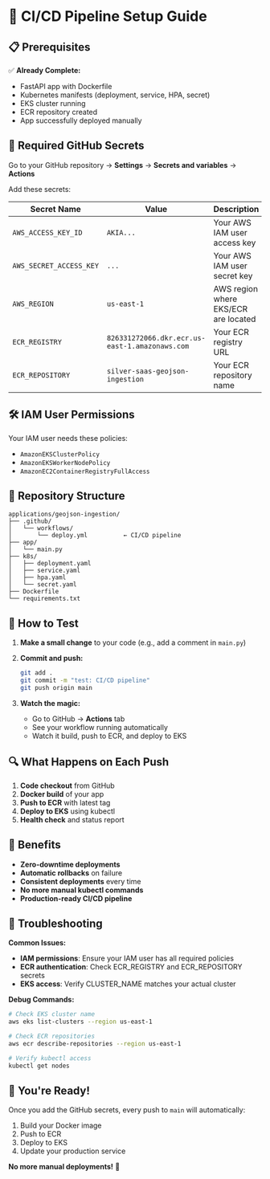 # 🚀 CI/CD Pipeline Setup Guide

## 📋 Prerequisites

✅ **Already Complete:**
- FastAPI app with Dockerfile
- Kubernetes manifests (deployment, service, HPA, secret)
- EKS cluster running
- ECR repository created
- App successfully deployed manually

## 🔑 Required GitHub Secrets

Go to your GitHub repository → **Settings** → **Secrets and variables** → **Actions**

Add these secrets:

| Secret Name | Value | Description |
|-------------|-------|-------------|
| `AWS_ACCESS_KEY_ID` | `AKIA...` | Your AWS IAM user access key |
| `AWS_SECRET_ACCESS_KEY` | `...` | Your AWS IAM user secret key |
| `AWS_REGION` | `us-east-1` | AWS region where EKS/ECR are located |
| `ECR_REGISTRY` | `826331272066.dkr.ecr.us-east-1.amazonaws.com` | Your ECR registry URL |
| `ECR_REPOSITORY` | `silver-saas-geojson-ingestion` | Your ECR repository name |

## 🛠️ IAM User Permissions

Your IAM user needs these policies:
- `AmazonEKSClusterPolicy`
- `AmazonEKSWorkerNodePolicy` 
- `AmazonEC2ContainerRegistryFullAccess`

## 📁 Repository Structure

```
applications/geojson-ingestion/
├── .github/
│   └── workflows/
│       └── deploy.yml          ← CI/CD pipeline
├── app/
│   └── main.py
├── k8s/
│   ├── deployment.yaml
│   ├── service.yaml
│   ├── hpa.yaml
│   └── secret.yaml
├── Dockerfile
└── requirements.txt
```

## 🚀 How to Test

1. **Make a small change** to your code (e.g., add a comment in `main.py`)

2. **Commit and push:**
   ```bash
   git add .
   git commit -m "test: CI/CD pipeline"
   git push origin main
   ```

3. **Watch the magic:**
   - Go to GitHub → **Actions** tab
   - See your workflow running automatically
   - Watch it build, push to ECR, and deploy to EKS

## 🔍 What Happens on Each Push

1. **Code checkout** from GitHub
2. **Docker build** of your app
3. **Push to ECR** with latest tag
4. **Deploy to EKS** using kubectl
5. **Health check** and status report

## 🎯 Benefits

- **Zero-downtime deployments**
- **Automatic rollbacks** on failure
- **Consistent deployments** every time
- **No more manual kubectl commands**
- **Production-ready CI/CD pipeline**

## 🚨 Troubleshooting

**Common Issues:**
- **IAM permissions**: Ensure your IAM user has all required policies
- **ECR authentication**: Check ECR_REGISTRY and ECR_REPOSITORY secrets
- **EKS access**: Verify CLUSTER_NAME matches your actual cluster

**Debug Commands:**
```bash
# Check EKS cluster name
aws eks list-clusters --region us-east-1

# Check ECR repositories
aws ecr describe-repositories --region us-east-1

# Verify kubectl access
kubectl get nodes
```

## 🎉 You're Ready!

Once you add the GitHub secrets, every push to `main` will automatically:
1. Build your Docker image
2. Push to ECR
3. Deploy to EKS
4. Update your production service

**No more manual deployments!** 🚀
